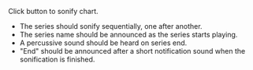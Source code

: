 Click button to sonify chart.
- The series should sonify sequentially, one after another.
- The series name should be announced as the series starts playing.
- A percussive sound should be heard on series end.
- "End" should be announced after a short notification sound when the sonification is finished.
